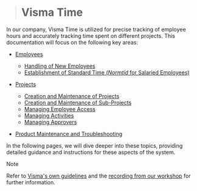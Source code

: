 > # Visma Time

In our company, Visma Time is utilized for precise tracking of employee hours and accurately tracking time spent on different projects. This documentation will focus on the following key areas:

- [Employees](Product_documentations/visma_time/Employees/README.md)

  - [Handling of New Employees](Product_documentations/visma_time/Employees/new_employees.md)
  - [Establishment of Standard Time (_Normtid_ for Salaried Employees)](Product_documentations/visma_time/Employees/standard_time.md)

- [Projects](Product_documentations/visma_time/Projects/README.md)

  - [Creation and Maintenance of Projects](Product_documentations/visma_time/Projects/new_project.md)
  - [Creation and Maintenance of Sub-Projects](Product_documentations/visma_time/Projects/new_sub_project.md)
  - [Managing Employee Access](Product_documentations/visma_time/Projects/employee_access.md)
  - [Managing Activities](Product_documentations/visma_time/Projects/activities.md)
  - [Managing Approvers](Product_documentations/visma_time/Projects/approvers.md)

- [Product Maintenance and Troubleshooting](Product_documentations/visma_time/Maintenance/README.md)

In the following pages, we will dive deeper into these topics, providing detailed guidance and instructions for these aspects of the system.

> [!NOTE]
> Refer to [Visma's own guidelines](https://community.visma.com/t5/Vejledninger-i-Visma-Time/tkb-p/DK_EN_Visma-Time_Vejledninger) and the [recording from our workshop](https://drive.google.com/file/d/1MPGeUmRteXMQVe_OqVtYNaGs0aFUJfHr/view?usp=sharing) for further information.
